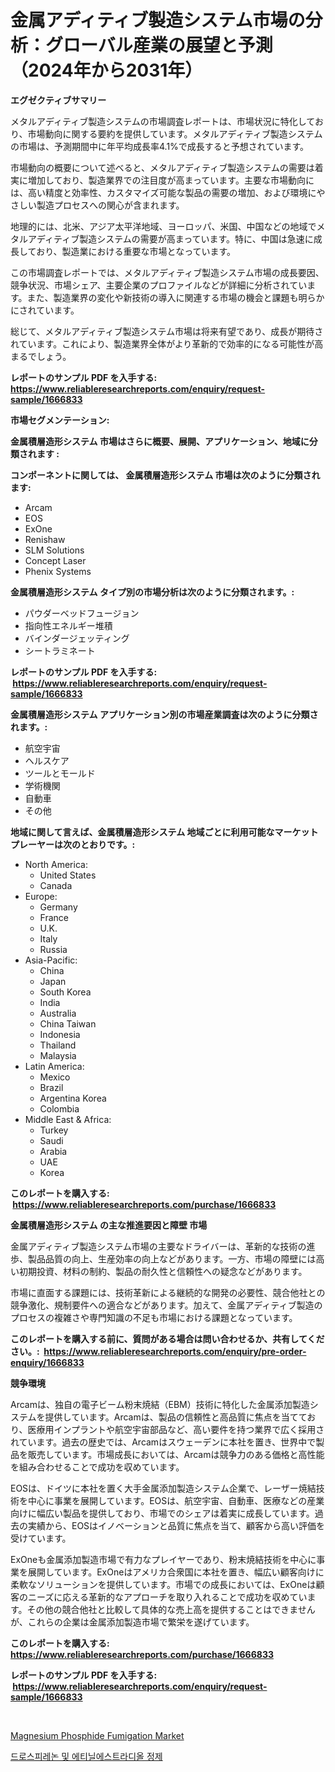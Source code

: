 <p><h1>金属アディティブ製造システム市場の分析：グローバル産業の展望と予測（2024年から2031年）</h1></p><p><strong>エグゼクティブサマリー</strong></p>
<p><p>メタルアディティブ製造システムの市場調査レポートは、市場状況に特化しており、市場動向に関する要約を提供しています。メタルアディティブ製造システムの市場は、予測期間中に年平均成長率4.1%で成長すると予想されています。</p><p>市場動向の概要について述べると、メタルアディティブ製造システムの需要は着実に増加しており、製造業界での注目度が高まっています。主要な市場動向には、高い精度と効率性、カスタマイズ可能な製品の需要の増加、および環境にやさしい製造プロセスへの関心が含まれます。</p><p>地理的には、北米、アジア太平洋地域、ヨーロッパ、米国、中国などの地域でメタルアディティブ製造システムの需要が高まっています。特に、中国は急速に成長しており、製造業における重要な市場となっています。</p><p>この市場調査レポートでは、メタルアディティブ製造システム市場の成長要因、競争状況、市場シェア、主要企業のプロファイルなどが詳細に分析されています。また、製造業界の変化や新技術の導入に関連する市場の機会と課題も明らかにされています。</p><p>総じて、メタルアディティブ製造システム市場は将来有望であり、成長が期待されています。これにより、製造業界全体がより革新的で効率的になる可能性が高まるでしょう。</p></p>
<p><strong>レポートのサンプル PDF を入手する: <a href="https://www.reliableresearchreports.com/enquiry/request-sample/1666833">https://www.reliableresearchreports.com/enquiry/request-sample/1666833</a></strong></p>
<p><strong>市場セグメンテーション:</strong></p>
<p><strong> 金属積層造形システム 市場はさらに概要、展開、アプリケーション、地域に分類されます :</strong></p>
<p><strong>コンポーネントに関しては、 金属積層造形システム 市場は次のように分類されます: &nbsp;</strong></p>
<p><ul><li>Arcam</li><li>EOS</li><li>ExOne</li><li>Renishaw</li><li>SLM Solutions</li><li>Concept Laser</li><li>Phenix Systems</li></ul></p>
<p><strong> 金属積層造形システム タイプ別の市場分析は次のように分類されます。:</strong></p>
<p><ul><li>パウダーベッドフュージョン</li><li>指向性エネルギー堆積</li><li>バインダージェッティング</li><li>シートラミネート</li></ul></p>
<p><strong>レポートのサンプル PDF を入手する: &nbsp;<a href="https://www.reliableresearchreports.com/enquiry/request-sample/1666833">https://www.reliableresearchreports.com/enquiry/request-sample/1666833</a></strong></p>
<p><strong> 金属積層造形システム アプリケーション別の市場産業調査は次のように分類されます。:</strong></p>
<p><ul><li>航空宇宙</li><li>ヘルスケア</li><li>ツールとモールド</li><li>学術機関</li><li>自動車</li><li>その他</li></ul></p>
<p><strong>地域に関して言えば、金属積層造形システム 地域ごとに利用可能なマーケットプレーヤーは次のとおりです。:</strong></p>
<p><ul>
    <li>
        North America:
        <ul>
            <li>United States</li>
            <li>Canada</li>
        </ul>
    </li>
    <li>
        Europe:
        <ul>
            <li>Germany</li>
            <li>France</li>
            <li>U.K.</li>
            <li>Italy</li>
            <li>Russia</li>
        </ul>
    </li>
    <li>
        Asia-Pacific:
        <ul>
            <li>China</li>
            <li>Japan</li>
            <li>South Korea</li>
            <li>India</li>
            <li>Australia</li>
            <li>China Taiwan</li>
            <li>Indonesia</li>
            <li>Thailand</li>
            <li>Malaysia</li>
        </ul>
    </li>
    <li>
        Latin America:
        <ul>
            <li>Mexico</li>
            <li>Brazil</li>
            <li>Argentina Korea</li>
            <li>Colombia</li>
        </ul>
    </li>
    <li>
        Middle East & Africa:
        <ul>
            <li>Turkey</li>
            <li>Saudi</li>
            <li>Arabia</li>
            <li>UAE</li>
            <li>Korea</li>
        </ul>
    </li>
    </ul></p>
<p><strong>このレポートを購入する: &nbsp;<a href="https://www.reliableresearchreports.com/purchase/1666833">https://www.reliableresearchreports.com/purchase/1666833</a></strong></p>
<p><strong>金属積層造形システム の主な推進要因と障壁 市場</strong></p>
<p><p>金属アディティブ製造システム市場の主要なドライバーは、革新的な技術の進歩、製品品質の向上、生産効率の向上などがあります。一方、市場の障壁には高い初期投資、材料の制約、製品の耐久性と信頼性への疑念などがあります。</p><p>市場に直面する課題には、技術革新による継続的な開発の必要性、競合他社との競争激化、規制要件への適合などがあります。加えて、金属アディティブ製造のプロセスの複雑さや専門知識の不足も市場における課題となっています。</p></p>
<p><strong>このレポートを購入する前に、質問がある場合は問い合わせるか、共有してください。:&nbsp; <a href="https://www.reliableresearchreports.com/enquiry/pre-order-enquiry/1666833">https://www.reliableresearchreports.com/enquiry/pre-order-enquiry/1666833</a></strong></p>
<p><strong>競争環境</strong></p>
<p><p>Arcamは、独自の電子ビーム粉末焼結（EBM）技術に特化した金属添加製造システムを提供しています。Arcamは、製品の信頼性と高品質に焦点を当てており、医療用インプラントや航空宇宙部品など、高い要件を持つ業界で広く採用されています。過去の歴史では、Arcamはスウェーデンに本社を置き、世界中で製品を販売しています。市場成長においては、Arcamは競争力のある価格と高性能を組み合わせることで成功を収めています。</p><p>EOSは、ドイツに本社を置く大手金属添加製造システム企業で、レーザー焼結技術を中心に事業を展開しています。EOSは、航空宇宙、自動車、医療などの産業向けに幅広い製品を提供しており、市場でのシェアは着実に成長しています。過去の実績から、EOSはイノベーションと品質に焦点を当て、顧客から高い評価を受けています。</p><p>ExOneも金属添加製造市場で有力なプレイヤーであり、粉末焼結技術を中心に事業を展開しています。ExOneはアメリカ合衆国に本社を置き、幅広い顧客向けに柔軟なソリューションを提供しています。市場での成長においては、ExOneは顧客のニーズに応える革新的なアプローチを取り入れることで成功を収めています。その他の競合他社と比較して具体的な売上高を提供することはできませんが、これらの企業は金属添加製造市場で繁栄を遂げています。</p></p>
<p><strong>このレポートを購入する: &nbsp; <a href="https://www.reliableresearchreports.com/purchase/1666833">https://www.reliableresearchreports.com/purchase/1666833</a></strong></p>
<p><strong>レポートのサンプル PDF を入手する: &nbsp;<a href="https://www.reliableresearchreports.com/enquiry/request-sample/1666833">https://www.reliableresearchreports.com/enquiry/request-sample/1666833</a></strong><strong></strong></p>
<p>&nbsp;</p>
<p><p><a href="https://butternut-bug-553.notion.site/Magnesium-Phosphide-Fumigation-Market-Research-Report-Forecasted-for-Period-from-2024-2031-by-Mar-2a1d0e08f5d444d2bb0b916262b01213">Magnesium Phosphide Fumigation Market</a></p><p><a href="https://github.com/fernandotryO5lson96765/Market-Research-Report-List-1/blob/main/744878113374.md">드로스피레논 및 에티닐에스트라디올 정제</a></p></p>